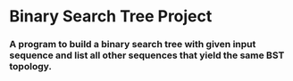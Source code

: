 # Binary Search Tree Project
<h3>A program to build a binary search tree with given input sequence and list all other sequences that yield the same BST topology.</h3>
